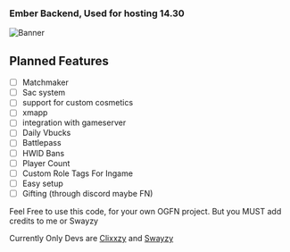 ### Ember Backend, Used for hosting 14.30

![Banner](https://media.discordapp.net/attachments/1304623382347644958/1307606335415910441/1162-1920x1080-desktop-1080p-fortnite-wallpaper-photo1.png?ex=673aeacc&is=6739994c&hm=f6393fa84c343f55e7c8fe7c6902c2d0ab9a961ab274bc2f4a6aee6b712a4561&=&format=webp&quality=lossless&width=1332&height=749)

## Planned Features

- [ ] Matchmaker
- [ ] Sac system
- [ ] support for custom cosmetics
- [ ] xmapp
- [ ] integration with gameserver
- [ ] Daily Vbucks
- [ ] Battlepass
- [ ] HWID Bans
- [ ] Player Count
- [ ] Custom Role Tags For Ingame
- [ ] Easy setup
- [ ] Gifting (through discord maybe FN)

Feel Free to use this code, for your own OGFN project.
But you MUST add credits to me or Swayzy







Currently Only Devs are [Clixxzy](https://github.com/Clixxzydev) and [Swayzy](https://github.com/SwayzyFN)
